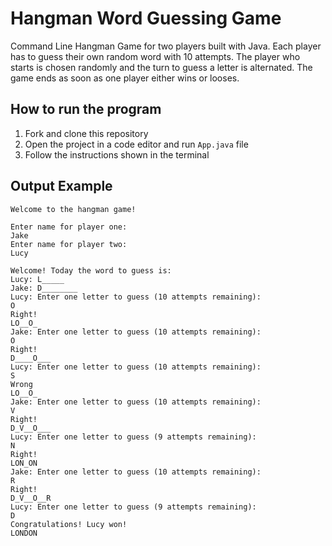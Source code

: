 # Hangman Word Guessing Game

Command Line Hangman Game for two players built with Java. Each player has to guess their own random word with 10 attempts.
The player who starts is chosen randomly and the turn to guess a letter is alternated.
The game ends as soon as one player either wins or looses.

## How to run the program
1. Fork and clone this repository
2. Open the project in a code editor and run ```App.java``` file
3. Follow the instructions shown in the terminal

## Output Example
```
Welcome to the hangman game!

Enter name for player one: 
Jake
Enter name for player two: 
Lucy

Welcome! Today the word to guess is: 
Lucy: L_____
Jake: D________
Lucy: Enter one letter to guess (10 attempts remaining):
O
Right!
LO__O_
Jake: Enter one letter to guess (10 attempts remaining):
O
Right!
D____O___
Lucy: Enter one letter to guess (10 attempts remaining):
S
Wrong
LO__O_
Jake: Enter one letter to guess (10 attempts remaining):
V
Right!
D_V__O___
Lucy: Enter one letter to guess (9 attempts remaining):
N
Right!
LON_ON
Jake: Enter one letter to guess (10 attempts remaining):
R
Right!
D_V__O__R
Lucy: Enter one letter to guess (9 attempts remaining):
D
Congratulations! Lucy won!
LONDON
```